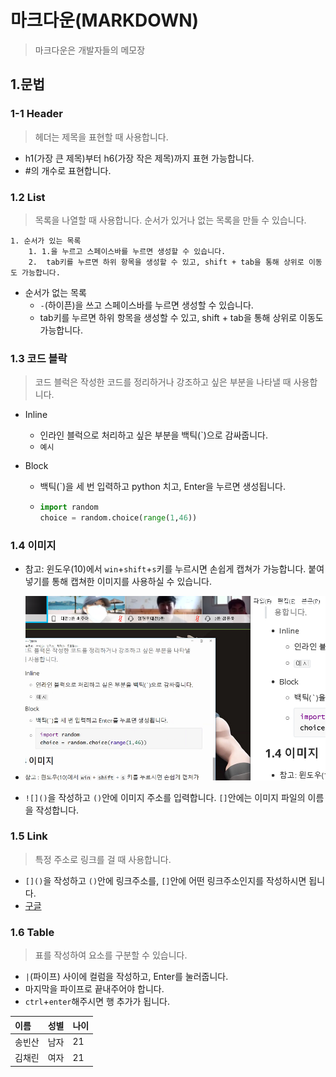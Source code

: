 #  마크다운(MARKDOWN)

> 마크다운은 개발자들의 메모장



## 1.문법

### 1-1 Header

> 헤더는 제목을 표현할 때 사용합니다. 

- h1(가장 큰 제목)부터 h6(가장 작은 제목)까지 표현 가능합니다.
- #의 개수로 표현합니다.

### 1.2 List

> 목록을 나열할 때 사용합니다. 순서가 있거나 없는 목록을 만들 수 있습니다.

 	1. 순서가 있는 목록
      	1. 1.을 누르고 스페이스바를 누르면 생성할 수 있습니다.
      	2.  tab키를 누르면 하위 항목을 생성할 수 있고, shift + tab을 통해 상위로 이동도 가능합니다.

- 순서가 없는 목록
  - `-`(하이픈)을 쓰고 스페이스바를 누르면 생성할 수 있습니다.
  -  tab키를 누르면 하위 항목을 생성할 수 있고, shift + tab을 통해 상위로 이동도 가능합니다. 

### 1.3 코드 블락

> 코드 블럭은 작성한 코드를 정리하거나 강조하고 싶은 부분을 나타낼 때 사용합니다.

- Inline
  - 인라인 블럭으로 처리하고 싶은 부분을 백틱(`)으로 감싸줍니다.
  - `예시`

- Block

  - 백틱(`)을 세 번 입력하고 python 치고, Enter을 누르면 생성됩니다. 

  - ```python
    import random
    choice = random.choice(range(1,46))
    ```

### 1.4 이미지

- 참고: 윈도우(10)에서 `win`+`shift`+`s`키를 누르시면 손쉽게 캡쳐가 가능합니다. 붙여넣기를 통해 캡쳐한 이미지를 사용하실 수 있습니다.
- ![image-20200717112035170](MARKDOWN.assets/image-20200717112035170.png)

- `![]()`을 작성하고 `()`안에 이미지 주소를 입력합니다. `[]`안에는 이미지 파일의 이름을 작성합니다.

### 1.5 Link

> 특정 주소로 링크를 걸 때 사용합니다.

- `[]()`을 작성하고 `()`안에 링크주소를, `[]`안에 어떤 링크주소인지를 작성하시면 됩니다.
- [구글](https://www.google.com)



### 1.6 Table

> 표를 작성하여 요소를 구분할 수 있습니다.

- `|`(파이프) 사이에 컬럼을 작성하고, Enter를 눌러줍니다.
- 마지막을 파이프로 끝내주어야 합니다.
- `ctrl`+`enter`해주시면 행 추가가 됩니다.

| 이름   | 성별 | 나이 |
| :----- | ---- | ---- |
| 송빈산 | 남자 | 21   |
| 김채린 | 여자 | 21   |
